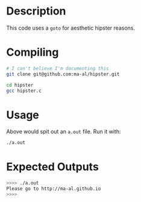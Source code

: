 Description
===========
This code uses a `goto` for aesthetic hipster reasons.


Compiling
=========
```bash
# I can't believe I'm documenting this
git clone git@github.com:ma-al/hipster.git

cd hipster
gcc hipster.c
```

Usage
=====
Above would spit out an `a.out` file. Run it with:
```bash
./a.out
```

Expected Outputs
================
```bash
>>>> ./a.out
Please go to http://ma-al.github.io
>>>>
```
